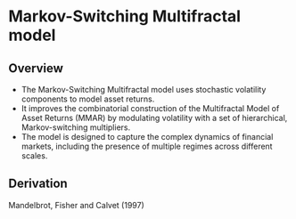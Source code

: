 # Markov-Switching Multifractal model

## Overview
- The Markov-Switching Multifractal model uses stochastic volatility components to model asset returns.
- It improves the combinatorial construction of the Multifractal Model of Asset Returns (MMAR) by modulating volatility with a set of hierarchical, Markov-switching multipliers.
- The model is designed to capture the complex dynamics of financial markets, including the presence of multiple regimes across different scales.

## Derivation
Mandelbrot, Fisher and Calvet (1997) 
